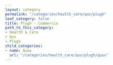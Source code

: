 ```yaml
---
layout: category
permalink: "/categories/health_care/qux/plugh"
leaf_category: false
title: Plugh - Commercia
path_to_this_category:
- Health & Care
- Qux
- Plugh
child_categories:
- name: Quux
  url: "/categories/health_care/qux/plugh/quux"
---
```

